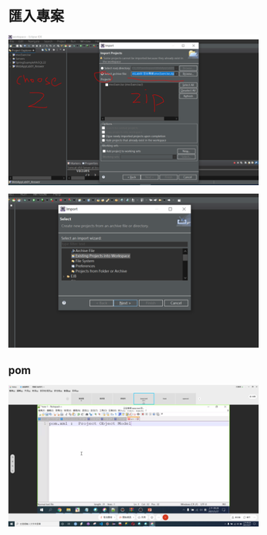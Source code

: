 # 匯入專案

![](.gitbook/assets/image%20%28127%29.png)

![](.gitbook/assets/image%20%28126%29.png)

## pom

![](.gitbook/assets/image%20%28182%29.png)

